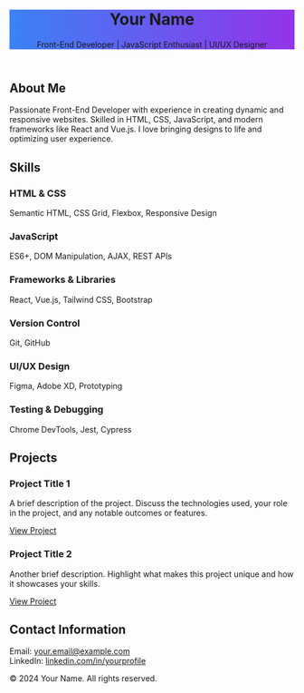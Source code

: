 <!DOCTYPE html lang="en">
<head>
    <meta charset="UTF-8">
    <meta name="viewport" content="width=device-width, initial-scale=1.0">
    <title>Your Name - Front-End Developer</title>
    <script src="https://cdn.tailwindcss.com"></script>
    <style>
        .bg-custom-gradient {
            background: linear-gradient(90deg, #3b82f6, #9333ea);
        }
    </style>
</head>
<body class="bg-gray-100 text-gray-800 font-sans">

<header class="bg-custom-gradient text-white text-center py-10">
    <h1 class="text-5xl font-bold">Your Name</h1>
    <p class="text-2xl mt-4">Front-End Developer | JavaScript Enthusiast | UI/UX Designer</p>
</header>

<section class="max-w-6xl mx-auto mt-12 p-8 bg-white rounded-lg shadow-lg">
    <h2 class="text-3xl font-semibold text-blue-600 border-b-4 border-blue-600 pb-2">About Me</h2>
    <p class="mt-6 text-lg">
        Passionate Front-End Developer with experience in creating dynamic and responsive websites. Skilled in HTML, CSS, JavaScript, and modern frameworks like React and Vue.js. I love bringing designs to life and optimizing user experience.
    </p>
</section>

<section class="max-w-6xl mx-auto mt-12 p-8 bg-white rounded-lg shadow-lg">
    <h2 class="text-3xl font-semibold text-blue-600 border-b-4 border-blue-600 pb-2">Skills</h2>
    <div class="grid grid-cols-1 md:grid-cols-2 lg:grid-cols-3 gap-6 mt-6">
        <div class="text-lg font-medium">
            <h3 class="text-xl font-semibold text-blue-500">HTML & CSS</h3>
            <p class="text-gray-600">Semantic HTML, CSS Grid, Flexbox, Responsive Design</p>
        </div>
        <div class="text-lg font-medium">
            <h3 class="text-xl font-semibold text-blue-500">JavaScript</h3>
            <p class="text-gray-600">ES6+, DOM Manipulation, AJAX, REST APIs</p>
        </div>
        <div class="text-lg font-medium">
            <h3 class="text-xl font-semibold text-blue-500">Frameworks & Libraries</h3>
            <p class="text-gray-600">React, Vue.js, Tailwind CSS, Bootstrap</p>
        </div>
        <div class="text-lg font-medium">
            <h3 class="text-xl font-semibold text-blue-500">Version Control</h3>
            <p class="text-gray-600">Git, GitHub</p>
        </div>
        <div class="text-lg font-medium">
            <h3 class="text-xl font-semibold text-blue-500">UI/UX Design</h3>
            <p class="text-gray-600">Figma, Adobe XD, Prototyping</p>
        </div>
        <div class="text-lg font-medium">
            <h3 class="text-xl font-semibold text-blue-500">Testing & Debugging</h3>
            <p class="text-gray-600">Chrome DevTools, Jest, Cypress</p>
        </div>
    </div>
</section>

<section class="max-w-6xl mx-auto mt-12 p-8 bg-white rounded-lg shadow-lg">
    <h2 class="text-3xl font-semibold text-blue-600 border-b-4 border-blue-600 pb-2">Projects</h2>
    <div class="grid grid-cols-1 md:grid-cols-2 gap-6 mt-6">
        <div class="bg-gray-50 p-6 rounded-lg shadow-md">
            <h3 class="text-2xl font-semibold text-blue-500">Project Title 1</h3>
            <p class="text-gray-600 mt-2">
                A brief description of the project. Discuss the technologies used, your role in the project, and any notable outcomes or features.
            </p>
            <a href="https://www.example.com" target="_blank" class="text-blue-600 hover:underline mt-4 block">View Project</a>
        </div>
        <div class="bg-gray-50 p-6 rounded-lg shadow-md">
            <h3 class="text-2xl font-semibold text-blue-500">Project Title 2</h3>
            <p class="text-gray-600 mt-2">
                Another brief description. Highlight what makes this project unique and how it showcases your skills.
            </p>
            <a href="https://www.example.com" target="_blank" class="text-blue-600 hover:underline mt-4 block">View Project</a>
        </div>
    </div>
</section>

<section class="max-w-6xl mx-auto mt-12 p-8 bg-white rounded-lg shadow-lg">
    <h2 class="text-3xl font-semibold text-blue-600 border-b-4 border-blue-600 pb-2">Contact Information</h2>
    <div class="mt-6 flex flex-col md:flex-row justify-between text-lg">
        <div class="mb-4 md:mb-0">Email: <a href="mailto:your.email@example.com" class="text-blue-600 hover:underline">your.email@example.com</a></div>
        <div>LinkedIn: <a href="https://www.linkedin.com/in/yourprofile" target="_blank" class="text-blue-600 hover:underline">linkedin.com/in/yourprofile</a></div>
    </div>
</section>

<footer class="text-center py-6 mt-12 bg-gray-200">
    <p class="text-gray-600">&copy; 2024 Your Name. All rights reserved.</p>
</footer>

</body>
</html>
